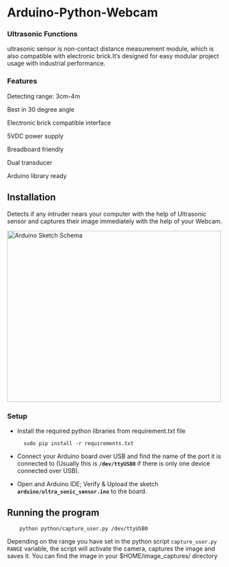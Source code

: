 # Arduino-Python-Webcam

### Ultrasonic Functions

  ultrasonic sensor is non-contact distance measurement module, which is also compatible with electronic brick.It’s designed for easy modular project usage with industrial performance. 

### Features

 Detecting range: 3cm-4m
 
 Best in 30 degree angle
 
 Electronic brick compatible interface
 
 5VDC power supply
 
 Breadboard friendly
 
 Dual transducer
 
 Arduino library ready

Installation
-------------

Detects if any intruder nears your computer with the help of Ultrasonic sensor and captures their image immediately
with the help of your Webcam.

<img src="ultrasonic_sensor_bb.png" alt="Arduino Sketch Schema" style="width: 500px; height: 400px"/>

### Setup

* Install the required python libraries from requirement.txt file

        sudo pip install -r requirements.txt

* Connect your Arduino board over USB and find the name of the port it is connected to (Usually this is **`/dev/ttyUSB0`** if there is only one device connected over USB).
* Open and Arduino IDE; Verify & Upload the sketch **`arduino/ultra_sonic_sensor.ino`** to the board.


## Running the program

        python python/capture_user.py /dev/ttyUSB0

Depending on the range you have set in the python script `capture_user.py` `RANGE` variable, the script will activate the camera, captures the image and saves it. You can find the image in your $HOME/image_captures/ directory
